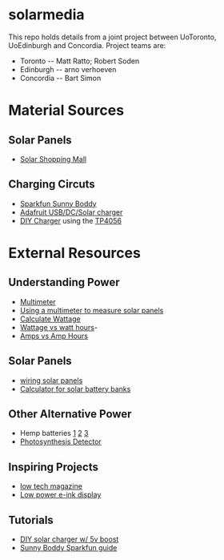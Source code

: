 # solarmedia

This repo holds details from a joint project between UoToronto, UoEdinburgh and Concordia.
Project teams are:
- Toronto -- Matt Ratto; Robert Soden
- Edinburgh -- arno verhoeven
- Concordia -- Bart Simon 

# Material Sources
## Solar Panels
- [Solar Shopping Mall](https://www.solarshoppingmall.com/24V-Solar-Panel_c_25.html) 
    
## Charging Circuts
- [Sparkfun Sunny Boddy](https://www.sparkfun.com/products/12885)
- [Adafruit USB/DC/Solar charger](https://www.adafruit.com/product/390)
- [DIY Charger](https://maker.pro/arduino/projects/diy-solar-battery-charger) using the [TP4056](https://www.best-microcontroller-projects.com/tp4056.html) 
    
# External Resources 
    
## Understanding Power 
- [Multimeter](https://learn.sparkfun.com/tutorials/how-to-use-a-multimeter/all)
- [Using a multimeter to measure solar panels](https://www.lensunsolar.com/blog/how-to-use-multimeter-to-measure-volts-and-amps-of-solar-panel/)
- [Calculate Wattage](https://sciencing.com/change-electrical-amps-watts-8402123.html) 
- [Wattage vs watt hours](https://www.goalzero.com/blog/what-is-a-watt-hour/#:~:text=One%20Watt%20hour%20is%20equal,%2C%20on%20paper%2C%204%20hours)-
- [Amps vs Amp Hours](https://www.intercel.eu/frequently-asked-questions/what-is-amp-hour-ah-milliamp-hour-mah/#:~:text=An%20amp%2Dhour%20is%20one,hours)
 
    
## Solar Panels 
- [wiring solar panels](https://www.solarreviews.com/blog/do-you-wire-solar-panels-series-or-parallel)
- [Calculator for solar battery banks](https://unboundsolar.com/solar-information/battery-bank-sizing)


## Other Alternative Power 
- Hemp batteries [1](https://www.asme.org/topics-resources/content/hemp-carbon-makes-supercapacitors-superfast) [2](https://branchoutnow.org/hemp-supercapacitors-and-the-future-of-carbon-negative-energy-storage/) [3](https://interestingengineering.com/the-future-of-hemp-engineering-hempcrete-supercapacitors-bio-fuel-and-more)
- [Photosynthesis Detector](https://cid-inc.com/plant-science-tools/photosynthesis-measurement/ci-340-handheld-photosynthesis-system/_)
    
## Inspiring Projects
- [low tech magazine](https://solar.lowtechmagazine.com/about.html)
- [Low power e-ink display](https://hackaday.com/2021/03/02/wireless-low-power-e-ink-weather-gadget/) 
    
## Tutorials 
- [DIY solar charger w/ 5v boost](https://maker.pro/arduino/projects/diy-solar-battery-charger)
- [Sunny Boddy Sparkfun guide](https://learn.sparkfun.com/tutorials/sunny-buddy-solar-charger-v13-hookup-guide-?_ga=2.184155686.1071558446.1646413689-757206163.1646413689) 
    
